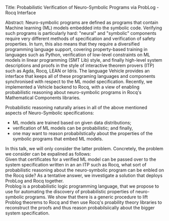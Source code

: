 Title: Probabilistic Verification of Neuro-Symbolic Programs via ProbLog - Rocq Interface

Abstract: Neuro-symbolic programs are defined as programs that contain Machine learning (ML) models embedded into the symbolic code.
Verifying such programs is particularly hard: "neural" and "symbolic" components require very different methods of specification and verification of safety properties. 
In turn, this also means that they require a diversified programming language support, covering property-based training in languages such as Python,
verification of low-level constraints on ML models in linear programming (SMT Lib) style, and finally high-level system descriptions and proofs 
in the style of interactive theorem provers (ITP) such as Agda, Rocq, LEAN or Idris. The language Vehicle provides an interface that keeps all of these programing languages and components 
synchronised with respect to the ML model specification. Recently, we implemented a Vehicle backend to Rocq, with a view of enabling probabilistic reasoning about neuro-symbolic programs in Rocq's Mathematical Components libraries.  

Probabilistic reasoning naturally arises in all of the above mentioned aspects of Neuro-Symbolic specifications: 
- ML models are trained based on given data distributions;
- verification of ML models can be probabilistic; and finally,
- one may want to reason probabilstically about the properties of the symbolic programs that embed ML models.

In this talk, we will only consider the latter problem.
Concretely, the problem we consider can be expalined as follows:  
Given that certificates for a verified ML model can be passed over to the system specification written in an an ITP such as Rocq,
what sort of probabilistic reasoning about the neuro-symbolic program can be enbled on the Rocq side? 
As a tentative answer, we investigate a solution that deploys ProbLog and Rocq together.  
Problog is a probabilistic logic programming language, that we propose to use
for automating the discovery of probabilistic properties of neuro-symbolic programs.
We show that there is a generic procedure to lift Problog theorems to Rocq and then use Rocq's proability theory libraries 
to reconstruct the proofs and thus reason probabilsiically about the bigger system specification.   

